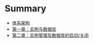 # Summary

* [体系架构](README.md)
 * [第一章：实例与数据库](document/01实例与数据库.md)
 * [第二章：实例管理及数据库的启动/关闭](document/02实例管理及数据库的启动或关闭.md)
